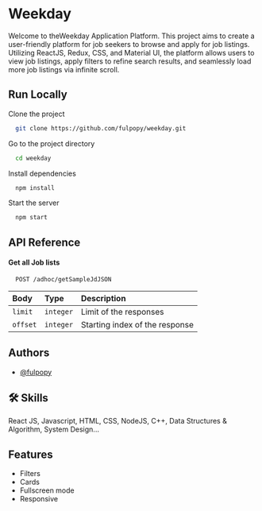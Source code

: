 # Weekday

Welcome to theWeekday Application Platform. This project aims to create a user-friendly platform for job seekers to browse and apply for job listings. Utilizing ReactJS, Redux, CSS, and Material UI, the platform allows users to view job listings, apply filters to refine search results, and seamlessly load more job listings via infinite scroll.

## Run Locally

Clone the project

```bash
  git clone https://github.com/fulpopy/weekday.git
```

Go to the project directory

```bash
  cd weekday
```

Install dependencies

```bash
  npm install
```

Start the server

```bash
  npm start
```

## API Reference

#### Get all Job lists

```http
  POST /adhoc/getSampleJdJSON
```

| Body     | Type      | Description                    |
| :------- | :-------- | :----------------------------- |
| `limit`  | `integer` | Limit of the responses         |
| `offset` | `integer` | Starting index of the response |

## Authors

- [@fulpopy](https://github.com/fulpopy)

## 🛠 Skills

React JS, Javascript, HTML, CSS, NodeJS, C++, Data Structures & Algorithm, System Design...

## Features

- Filters
- Cards
- Fullscreen mode
- Responsive

